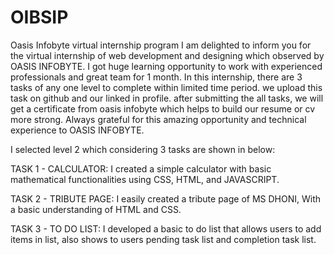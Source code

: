 # OIBSIP
Oasis Infobyte virtual internship program 
I am delighted to inform you for the virtual internship of web development and designing which observed by OASIS INFOBYTE. I got huge learning opportunity to work with experienced professionals and great team for 1 month. In this internship, there are 3 tasks of any one level to complete within limited time period. we upload this task on github and our linked in profile. after submitting the all tasks, we will get a certificate from oasis infobyte which helps to build our resume or cv more strong. Always grateful for this amazing opportunity and technical experience to OASIS INFOBYTE.

I selected level 2 which considering 3 tasks are shown in below:

TASK 1 - CALCULATOR:   I created a simple calculator with basic mathematical functionalities using CSS, HTML, and JAVASCRIPT.

TASK 2 - TRIBUTE PAGE:   I easily created a tribute page of MS DHONI, With a basic understanding of HTML and CSS.

TASK 3 - TO DO LIST:   I developed a basic to do list that allows users to add items in list, also shows to users pending task list and completion task list. 
